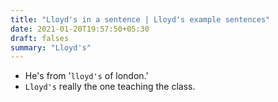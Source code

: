 ```yaml
---
title: "Lloyd's in a sentence | Lloyd's example sentences"
date: 2021-01-20T19:57:50+05:30
draft: falses
summary: "Lloyd's"
---
```

- He's from '`lloyd's` of london.'
- `Lloyd's` really the one teaching the class.
                 
